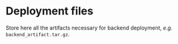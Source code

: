 # Deployment files

Store here all the artifacts necessary for backend deployment, _e.g._ `backend_artifact.tar.gz`.
